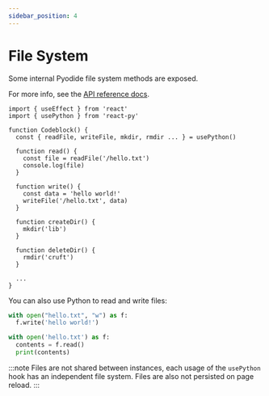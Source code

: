 ```yaml
---
sidebar_position: 4
---
```


# File System

Some internal Pyodide file system methods are exposed.

For more info, see the [API reference docs](../introduction/api-reference).

```tsx
import { useEffect } from 'react'
import { usePython } from 'react-py'

function Codeblock() {
  const { readFile, writeFile, mkdir, rmdir ... } = usePython()

  function read() {
    const file = readFile('/hello.txt')
    console.log(file)
  }

  function write() {
    const data = 'hello world!'
    writeFile('/hello.txt', data)
  }

  function createDir() {
    mkdir('lib')
  }

  function deleteDir() {
    rmdir('cruft')
  }

  ...
}
```

You can also use Python to read and write files:

```python
with open("hello.txt", "w") as f:
  f.write('hello world!')

with open('hello.txt') as f:
  contents = f.read()
  print(contents)
```

:::note
Files are not shared between instances, each usage of the `usePython` hook has an independent file system. Files are also not persisted on page reload.
:::
